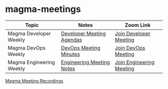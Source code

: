 # magma-meetings

Topic | Notes | Zoom Link
---|---|---
Magma Developer Weekly | [Developer Meeting Agendas](https://etherpad.opendev.org/p/Magma_Gateways_Weekly_Meeting) | [Join Developer Meeting](https://zoom.us/j/97365660313?pwd=bVVjWnh3L1lFeGZIV1ZyNVZBcDJ0Zz09)
Magma DevOps Weekly | [DevOps Meeting Minutes](https://docs.google.com/document/d/1DYaddkNdRMsYgS6hXYlo1X_5J2zP69pMS5Y_4BJnNsk/edit) | [Join DevOps Meeting](https://zoom.us/j/98475167675?pwd=SCs3N0pHQTR5ekhqRXFwL0NlOHBQdz09)
Magma Engineering Weekly | [Engineering Meeting Notes](https://etherpad.opendev.org/p/magmaweekly_notes) | [Join Engineering Meeting](https://zoom.us/j/94414484599?pwd=dDhja2o0NW9rT256U0ZydmdzeGV6dz09)


[Magma Meeting Recordings
](https://etherpad.opendev.org/p/r.2846b991172abd605b49c6366b743b2f)

